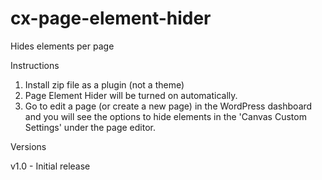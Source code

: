 cx-page-element-hider
=====================

Hides elements per page

Instructions

1. Install zip file as a plugin (not a theme)
2. Page Element Hider will be turned on automatically.
3. Go to edit a page (or create a new page) in the WordPress dashboard and you will see the options to hide elements in the 'Canvas Custom Settings' under the page editor.

Versions

v1.0  - Initial release
